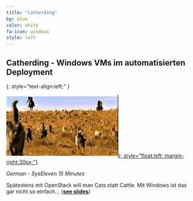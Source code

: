 ```yaml
---
title: "Catherding"
bg: blue
color: white
fa-icon: windows
style: left
---
```



## Catherding - Windows VMs im automatisierten Deployment
{: style="text-align:left;" }

[![Catherding](Catherding/media/catherding-thumbnail.jpg){: style="float:left; margin-right:30px;"}](Catherding/)

*German - SysEleven 15 Minutes*

Spätestens mit OpenStack will man Cats statt Cattle. Mit Windows ist das gar nicht so einfach... (**[see slides](Catherding/)**)